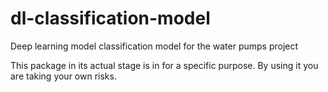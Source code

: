 # dl-classification-model
Deep learning  model classification model for the water pumps project

This package in its actual stage is in for a specific purpose. By using it you are taking your own risks.